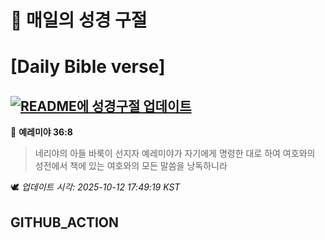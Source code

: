 # 🙏 매일의 성경 구절
# [Daily Bible verse]
## [![README에 성경구절 업데이트](https://github.com/DONGSUKA/first_test/actions/workflows/update-readme-bible.yml/badge.svg)](https://github.com/DONGSUKA/first_test/actions/workflows/update-readme-bible.yml)
<!-- START_BIBLE_VERSE -->
📖 **예레미야 36:8**
> 네리야의 아들 바룩이 선지자 예레미야가 자기에게 명령한 대로 하여 여호와의 성전에서 책에 있는 여호와의 모든 말씀을 낭독하니라

🕊️ _업데이트 시각: 2025-10-12 17:49:19 KST_
  <!-- END_BIBLE_VERSE -->
## GITHUB_ACTION
